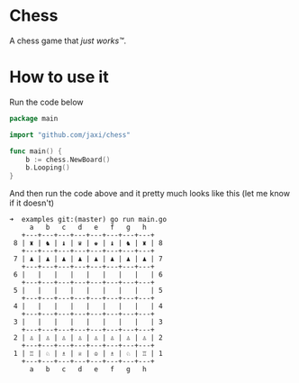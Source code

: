 # Chess

A chess game that _just works™_.


# How to use it

Run the code below

```go
package main

import "github.com/jaxi/chess"

func main() {
	b := chess.NewBoard()
	b.Looping()
}
```

And then run the code above and it pretty much looks like this (let me know if it doesn't)

```
➜  examples git:(master) go run main.go
     a   b   c   d   e   f   g   h
   +---+---+---+---+---+---+---+---+
 8 | ♜ | ♞ | ♝ | ♛ | ♚ | ♝ | ♞ | ♜ | 8
   +---+---+---+---+---+---+---+---+
 7 | ♟ | ♟ | ♟ | ♟ | ♟ | ♟ | ♟ | ♟ | 7
   +---+---+---+---+---+---+---+---+
 6 |   |   |   |   |   |   |   |   | 6
   +---+---+---+---+---+---+---+---+
 5 |   |   |   |   |   |   |   |   | 5
   +---+---+---+---+---+---+---+---+
 4 |   |   |   |   |   |   |   |   | 4
   +---+---+---+---+---+---+---+---+
 3 |   |   |   |   |   |   |   |   | 3
   +---+---+---+---+---+---+---+---+
 2 | ♙ | ♙ | ♙ | ♙ | ♙ | ♙ | ♙ | ♙ | 2
   +---+---+---+---+---+---+---+---+
 1 | ♖ | ♘ | ♗ | ♕ | ♔ | ♗ | ♘ | ♖ | 1
   +---+---+---+---+---+---+---+---+
     a   b   c   d   e   f   g   h
```
